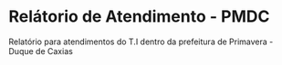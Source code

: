 # Relátorio de Atendimento - PMDC
Relatório para atendimentos do T.I dentro da prefeitura de Primavera - Duque de Caxias